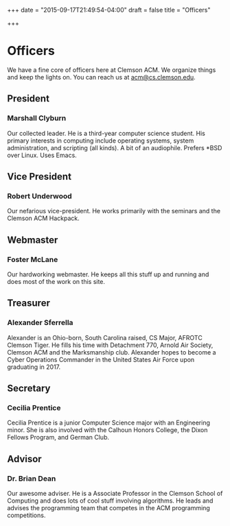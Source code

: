 +++
date = "2015-09-17T21:49:54-04:00"
draft = false
title = "Officers"

+++

Officers
========

We have a fine core of officers here at Clemson ACM. We organize things and keep the lights on. You can reach us at <acm@cs.clemson.edu>.


President
---------

### Marshall Clyburn

Our collected leader. He is a third-year computer science student. His primary interests in computing include operating systems, system administration, and scripting (all kinds). A bit of an audiophile. Prefers *BSD over Linux. Uses Emacs.


Vice President
--------------

### Robert Underwood

Our nefarious vice-president. He works primarily with the seminars and the Clemson ACM Hackpack.


Webmaster
---------

### Foster McLane

Our hardworking webmaster. He keeps all this stuff up and running and does most of the work on this site.


Treasurer
---------

### Alexander Sferrella

Alexander is an Ohio-born, South Carolina raised, CS Major, AFROTC Clemson Tiger. He fills his time with Detachment 770, Arnold Air Society, Clemson ACM and the Marksmanship club. Alexander hopes to become a Cyber Operations Commander in the United States Air Force upon graduating in 2017.

Secretary
---------

### Cecilia Prentice

Cecilia Prentice is a junior Computer Science major with an Engineering minor. She is also involved with the Calhoun Honors College, the Dixon Fellows Program, and German Club.


Advisor
-------

### Dr. Brian Dean

Our awesome adviser. He is a Associate Professor in the Clemson School of Computing and does lots of cool stuff involving algorithms. He leads and advises the programming team that competes in the ACM programming competitions.

